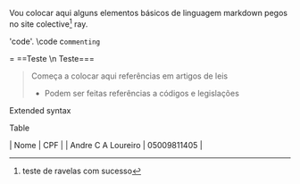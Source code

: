 Vou colocar aqui alguns elementos básicos de linguagem markdown pegos no site colective[^1] ray.

'code'. \\code c`ommenting`

= ==Teste \n Teste===

> Começa a colocar aqui referências em artigos de leis
> - Podem ser feitas referências a códigos e legislações


Extended syntax

Table

| Nome | CPF |
| Andre C A Loureiro | 05009811405 |

[^1]: teste de ravelas com sucesso


